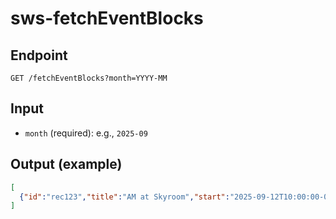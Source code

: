 # sws-fetchEventBlocks

## Endpoint
`GET /fetchEventBlocks?month=YYYY-MM`

## Input
- `month` (required): e.g., `2025-09`

## Output (example)
```json
[
  {"id":"rec123","title":"AM at Skyroom","start":"2025-09-12T10:00:00-07:00","end":"2025-09-12T14:00:00-07:00","allDay":false,"extendedProps":{"frame":"AM","location":"Skyroom"}}
]
